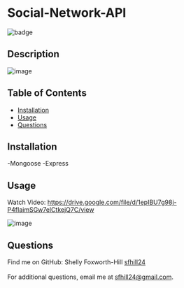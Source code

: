 # Social-Network-API


  ![badge](https://img.shields.io/badge/License-None-blue.svg)<br />

  ## Description
  ![image](https://user-images.githubusercontent.com/49098706/207756769-46755d8b-4846-4aeb-b5b5-db87c7a41c3e.png)

  ## Table of Contents 

  - [Installation](#installation)
  - [Usage](#usage)
  - [Questions](#questions)
  
  ## Installation
   -Mongoose
   -Express


  ## Usage
  Watch Video: https://drive.google.com/file/d/1epIBU7g98j-P4fIaimSGw7elCtkejQ7C/view
  
  ![image](https://user-images.githubusercontent.com/49098706/207756720-c6989395-e070-407c-b0f7-48c272ad0d3e.png)

  
  ## Questions
 Find me on GitHub: Shelly Foxworth-Hill [sfhill24](https://github.com/sfhill24)<br /> 
 </br>
 For additional questions, email me at sfhill24@gmail.com.  
